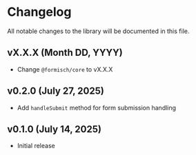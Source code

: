 # Changelog

All notable changes to the library will be documented in this file.

## vX.X.X (Month DD, YYYY)

- Change `@formisch/core` to vX.X.X

## v0.2.0 (July 27, 2025)

- Add `handleSubmit` method for form submission handling

## v0.1.0 (July 14, 2025)

- Initial release
